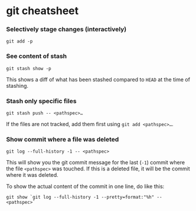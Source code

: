 # git cheatsheet

### Selectively stage changes (interactively)

```
git add -p
```

### See content of stash

```
git stash show -p
```

This shows a diff of what has been stashed compared to `HEAD` at the time of stashing.

### Stash only specific files

```
git stash push -- <pathspec>…
```

If the files are not tracked, add them first using `git add <pathspec>…`.

### Show commit where a file was deleted

```
git log --full-history -1 -- <pathspec>
```

This will show you the git commit message for the last (`-1`) commit where the file `<pathspec>` was touched. If this is a deleted file, it will be the commit where it was deleted.

To show the actual content of the commit in one line, do like this:

```
git show `git log --full-history -1 --pretty=format:"%h" -- <pathspec>`
```
